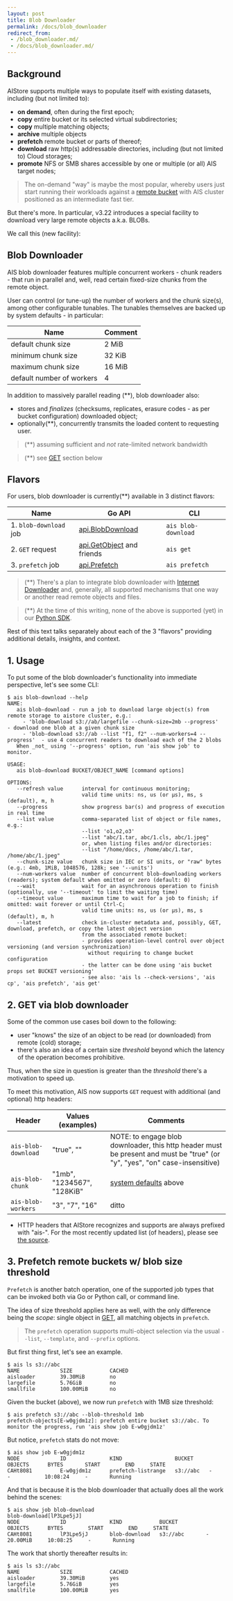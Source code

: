 ```yaml
---
layout: post
title: Blob Downloader
permalink: /docs/blob_downloader
redirect_from:
 - /blob_downloader.md/
 - /docs/blob_downloader.md/
---
```


## Background

AIStore supports multiple ways to populate itself with existing datasets, including (but not limited to):

* **on demand**, often during the first epoch;
* **copy** entire bucket or its selected virtual subdirectories;
* **copy** multiple matching objects;
* **archive** multiple objects
* **prefetch** remote bucket or parts of thereof;
* **download** raw http(s) addressable directories, including (but not limited to) Cloud storages;
* **promote** NFS or SMB shares accessible by one or multiple (or all) AIS target nodes;

> The on-demand "way" is maybe the most popular, whereby users just start running their workloads against a [remote bucket](/docs/providers.md) with AIS cluster positioned as an intermediate fast tier.

But there's more. In particular, v3.22 introduces a special facility to download very large remote objects a.k.a. BLOBs.

We call this (new facility):

## Blob Downloader

AIS blob downloader features multiple concurrent workers - chunk readers - that run in parallel and, well, read certain fixed-size chunks from the remote object.

User can control (or tune-up) the number of workers and the chunk size(s), among other configurable tunables. The tunables themselves are backed up by system defaults - in particular:

| Name | Comment |
| --- | --- |
| default chunk size  | 2 MiB |
| minimum chunk size  | 32 KiB |
| maximum chunk size  | 16 MiB |
| default number of workers | 4 |

In addition to massively parallel reading (**), blob downloader also:

* stores and _finalizes_ (checksums, replicates, erasure codes - as per bucket configuration) downloaded object;
* optionally(**), concurrently transmits the loaded content to requesting user.

> (**) assuming sufficient and _not_ rate-limited network bandwidth

> (**) see [GET](#2-get-via-blob-downloader) section below

## Flavors

For users, blob downloader is currently(**) available in 3 distinct flavors:

| Name | Go API | CLI |
| --- | --- | --- |
| 1. `blob-download` job | [api.BlobDownload](https://github.com/NVIDIA/aistore/blob/main/api/blob.go) | `ais blob-download`  |
| 2. `GET` request | [api.GetObject](https://github.com/NVIDIA/aistore/blob/main/api/object.go) and friends  | `ais get`  |
| 3. `prefetch` job | [api.Prefetch](https://github.com/NVIDIA/aistore/blob/main/api/multiobj.go) | `ais prefetch`  |


> (**) There's a plan to integrate blob downloader with [Internet Downloader](downloader.md) and, generally, all supported mechanisms that one way or another read remote objects and files.

> (**) At the time of this writing, none of the above is supported (yet) in our [Python SDK](https://github.com/NVIDIA/aistore/tree/main/python/aistore/sdk).

Rest of this text talks separately about each of the 3 "flavors" providing additional details, insights, and context.

## 1. Usage

To put some of the blob downloader's functionality into immediate perspective, let's see some CLI:

```console
$ ais blob-download --help
NAME:
   ais blob-download - run a job to download large object(s) from remote storage to aistore cluster, e.g.:
     - 'blob-download s3://ab/largefile --chunk-size=2mb --progress'       - download one blob at a given chunk size
     - 'blob-download s3://ab --list "f1, f2" --num-workers=4 --progress'  - use 4 concurrent readers to download each of the 2 blobs
   When _not_ using '--progress' option, run 'ais show job' to monitor.

USAGE:
   ais blob-download BUCKET/OBJECT_NAME [command options]

OPTIONS:
   --refresh value      interval for continuous monitoring;
                        valid time units: ns, us (or µs), ms, s (default), m, h
   --progress           show progress bar(s) and progress of execution in real time
   --list value         comma-separated list of object or file names, e.g.:
                        --list 'o1,o2,o3'
                        --list "abc/1.tar, abc/1.cls, abc/1.jpeg"
                        or, when listing files and/or directories:
                        --list "/home/docs, /home/abc/1.tar, /home/abc/1.jpeg"
   --chunk-size value   chunk size in IEC or SI units, or "raw" bytes (e.g.: 4mb, 1MiB, 1048576, 128k; see '--units')
   --num-workers value  number of concurrent blob-downloading workers (readers); system default when omitted or zero (default: 0)
   --wait               wait for an asynchronous operation to finish (optionally, use '--timeout' to limit the waiting time)
   --timeout value      maximum time to wait for a job to finish; if omitted: wait forever or until Ctrl-C;
                        valid time units: ns, us (or µs), ms, s (default), m, h
   --latest             check in-cluster metadata and, possibly, GET, download, prefetch, or copy the latest object version
                        from the associated remote bucket:
                        - provides operation-level control over object versioning (and version synchronization)
                          without requiring to change bucket configuration
                        - the latter can be done using 'ais bucket props set BUCKET versioning'
                        - see also: 'ais ls --check-versions', 'ais cp', 'ais prefetch', 'ais get'
```

## 2. GET via blob downloader

Some of the common use cases boil down to the following:

* user "knows" the size of an object to be read (or downloaded) from remote (cold) storage;
* there's also an idea of a certain size _threshold_ beyond which the latency of the operation becomes prohibitive.

Thus, when the size in question is greater than the _threshold_ there's a motivation to speed up.

To meet this motivation, AIS now supports `GET` request with additional (and optional) http headers:

| Header | Values (examples) | Comments |
| --- | --- | --- |
| `ais-blob-download` | "true", ""  | NOTE: to engage blob downloader, this http header must be present and must be "true" (or "y", "yes", "on" case-insensitive) |
| `ais-blob-chunk` | "1mb", "1234567", "128KiB"  | [system defaults](#blob-downloader) above |
| `ais-blob-workers` | "3", "7", "16"  | ditto |

* HTTP headers that AIStore recognizes and supports are always prefixed with "ais-". For the most recently updated list (of headers), please see [the source](https://github.com/NVIDIA/aistore/blob/main/api/apc/headers.go).

## 3. Prefetch remote buckets w/ blob size threshold

`Prefetch` is another batch operation, one of the supported job types that can be invoked both via Go or Python call, or command line.

The idea of size threshold applies here as well, with the only difference being the _scope_: single object in [GET](#2-get-via-blob-downloader), all matching objects in `prefetch`.

> The `prefetch` operation supports multi-object selection via the usual `--list`, `--template`, and `--prefix` options.

But first thing first, let's see an example.

```console
$ ais ls s3://abc
NAME             SIZE            CACHED
aisloader        39.30MiB        no
largefile        5.76GiB         no
smallfile        100.00MiB       no
```

Given the bucket (above), we now run `prefetch` with 1MB size threshold:

```console
$ ais prefetch s3://abc --blob-threshold 1mb
prefetch-objects[E-w0gjdm1z]: prefetch entire bucket s3://abc. To monitor the progress, run 'ais show job E-w0gjdm1z'
```

But notice, `prefetch` stats do not move:

```console
$ ais show job E-w0gjdm1z
NODE             ID              KIND                 BUCKET     OBJECTS      BYTES       START        END     STATE
CAHt8081         E-w0gjdm1z      prefetch-listrange   s3://abc   -            -           10:08:24     -       Running
```

And that is because it is the blob downloader that actually does all the work behind the scenes:

```console
$ ais show job blob-download
blob-download[lP3Lpe5jJ]
NODE             ID              KIND            BUCKET         OBJECTS      BYTES        START        END     STATE
CAHt8081         lP3Lpe5jJ       blob-download   s3://abc       -            20.00MiB     10:08:25     -       Running
```

The work that shortly thereafter results in:

```console
$ ais ls s3://abc
NAME             SIZE            CACHED
aisloader        39.30MiB        yes
largefile        5.76GiB         yes
smallfile        100.00MiB       yes
```
